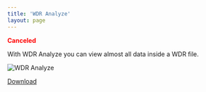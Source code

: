 ```yaml
---
title: 'WDR Analyze'
layout: page
---
```


<span style="color: #ff0000;">**Canceled**</span>

With WDR Analyze you can view almost all data inside a WDR file.

![WDR Analyze](http://www.Shadow-Link.nl/images/wdranalyzehead.png)

[Download](/assets/downloads/WDRAnalyze.zip)